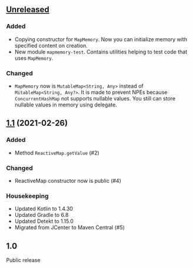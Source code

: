 ## [Unreleased]

### Added

- Copying constructor for `MapMemory`.
  Now you can initialize memory with specified content on creation.
- New module `mapmemory-test`.
  Contains utilities helping to test code that uses `MapMemory`.

### Changed

- `MapMemory` now is `MutableMap<String, Any>` instead of `MitableMap<String, Any?>`.
  It is made to prevent NPEs because `ConcurrentHashMap` not supports nullable values.
  You still can store nullable values in memory using delegate.

## [1.1] (2021-02-26)

### Added

- Method `ReactiveMap.getValue` (#2)

### Changed

- ReactiveMap constructor now is public (#4)

### Housekeeping

- Updated Kotlin to 1.4.30
- Updated Gradle to 6.8
- Updated Detekt to 1.15.0
- Migrated from JCenter to Maven Central (#5)

## 1.0

Public release

[unreleased]: https://github.com/RedMadRobot/mapmemory/compare/v1.1...main
[1.1]: https://github.com/RedMadRobot/mapmemory/compare/v1.0...v1.1
